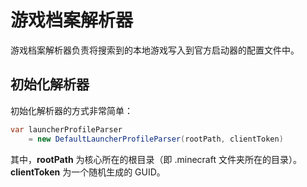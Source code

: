 # 游戏档案解析器

游戏档案解析器负责将搜索到的本地游戏写入到官方启动器的配置文件中。

## 初始化解析器

初始化解析器的方式非常简单：

```c#
var launcherProfileParser
    = new DefaultLauncherProfileParser(rootPath, clientToken)
```

其中，**rootPath** 为核心所在的根目录（即 .minecraft 文件夹所在的目录）。
**clientToken** 为一个随机生成的 GUID。
